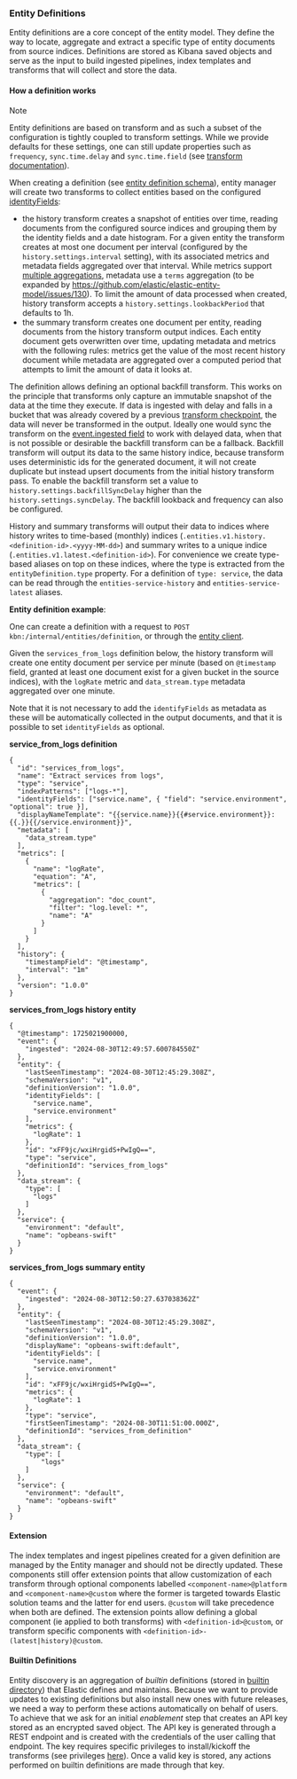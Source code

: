### Entity Definitions

Entity definitions are a core concept of the entity model. They define the way to locate, aggregate and extract a specific type of entity documents from source indices. Definitions are stored as Kibana saved objects and serve as the input to build ingested pipelines, index templates and transforms that will collect and store the data.

#### How a definition works

> [!NOTE]
> Entity definitions are based on transform and as such a subset of the configuration is tightly coupled to transform settings. While we provide defaults for these settings, one can still update properties such as `frequency`, `sync.time.delay` and `sync.time.field` (see [transform documentation](https://www.elastic.co/guide/en/elasticsearch/reference/current/put-transform.html)).

When creating a definition (see [entity definition schema](https://github.com/elastic/kibana/blob/main/x-pack/packages/kbn-entities-schema/src/schema/entity_definition.ts#L21)), entity manager will create two transforms to collect entities based on the configured [identityFields](https://github.com/elastic/kibana/blob/main/x-pack/packages/kbn-entities-schema/src/schema/entity_definition.ts#L29):
- the history transform creates a snapshot of entities over time, reading documents from the configured source indices and grouping them by the identity fields and a date histogram. For a given entity the transform creates at most one document per interval (configured by the `history.settings.interval` setting), with its associated metrics and metadata fields aggregated over that interval. While metrics support [multiple aggregations](https://github.com/elastic/kibana/blob/main/x-pack/packages/kbn-entities-schema/src/schema/common.ts#L13), metadata use a `terms` aggregation (to be expanded by https://github.com/elastic/elastic-entity-model/issues/130). To limit the amount of data processed when created, history transform accepts a `history.settings.lookbackPeriod` that defaults to 1h.
- the summary transform creates one document per entity, reading documents from the history transform output indices. Each entity document gets overwritten over time, updating metadata and metrics with the following rules: metrics get the value of the most recent history document while metadata are aggregated over a computed period that attempts to limit the amount of data it looks at.

The definition allows defining an optional backfill transform. This works on the principle that transforms only capture an immutable snapshot of the data at the time they execute. If data is ingested with delay and falls in a bucket that was already covered by a previous [transform checkpoint](https://www.elastic.co/guide/en/elasticsearch/reference/current/transform-checkpoints.html), the data will never be transformed in the output. Ideally one would sync the transform on the [event.ingested field](https://www.elastic.co/guide/en/elasticsearch/reference/current/transform-checkpoints.html#sync-field-ingest-timestamp) to work with delayed data, when that is not possible or desirable the backfill transform can be a fallback. Backfill transform will output its data to the same history indice, because transform uses deterministic ids for the generated document, it will not create duplicate but instead upsert documents from the initial history transform pass.
To enable the backfill transform set a value to `history.settings.backfillSyncDelay` higher than the `history.settings.syncDelay`. The backfill lookback and frequency can also be configured.

History and summary transforms will output their data to indices where history writes to time-based (monthly) indices (`.entities.v1.history.<definition-id>.<yyyy-MM-dd>`) and summary writes to a unique indice (`.entities.v1.latest.<definition-id>`). For convenience we create type-based aliases on top on these indices, where the type is extracted from the `entityDefinition.type` property. For a definition of `type: service`, the data can be read through the `entities-service-history` and `entities-service-latest` aliases.

**Entity definition example**:

One can create a definition with a request to `POST kbn:/internal/entities/definition`, or through the [entity client](https://github.com/elastic/kibana/blob/main/x-pack/plugins/observability_solution/entity_manager/server/lib/entity_client.ts).

Given the `services_from_logs` definition below, the history transform will create one entity document per service per minute (based on `@timestamp` field, granted at least one document exist for a given bucket in the source indices), with the `logRate` metric and `data_stream.type` metadata aggregated over one minute.

Note that it is not necessary to add the `identifyFields` as metadata as these will be automatically collected in the output documents, and that it is possible to set `identityFields` as optional.

__service_from_logs definition__
```
{
  "id": "services_from_logs",
  "name": "Extract services from logs",
  "type": "service",
  "indexPatterns": ["logs-*"],
  "identityFields": ["service.name", { "field": "service.environment", "optional": true }],
  "displayNameTemplate": "{{service.name}}{{#service.environment}}:{{.}}{{/service.environment}}",
  "metadata": [
    "data_stream.type"
  ],
  "metrics": [
    {
      "name": "logRate",
      "equation": "A",
      "metrics": [
        {
          "aggregation": "doc_count",
          "filter": "log.level: *",
          "name": "A"
        }
      ]
    }
  ],
  "history": {
    "timestampField": "@timestamp",
    "interval": "1m"
  },
  "version": "1.0.0"
}
```

__services_from_logs history entity__
```
{
  "@timestamp": 1725021900000,
  "event": {
    "ingested": "2024-08-30T12:49:57.600784550Z"
  },
  "entity": {
    "lastSeenTimestamp": "2024-08-30T12:45:29.308Z",
    "schemaVersion": "v1",
    "definitionVersion": "1.0.0",
    "identityFields": [
      "service.name",
      "service.environment"
    ],
    "metrics": {
      "logRate": 1
    },
    "id": "xFF9jc/wxiHrgidS+PwIgQ==",
    "type": "service",
    "definitionId": "services_from_logs"
  },
  "data_stream": {
    "type": [
      "logs"
    ]
  },
  "service": {
    "environment": "default",
    "name": "opbeans-swift"
  }
}
```

__services_from_logs summary entity__
```
{
  "event": {
    "ingested": "2024-08-30T12:50:27.637038362Z"
  },
  "entity": {
    "lastSeenTimestamp": "2024-08-30T12:45:29.308Z",
    "schemaVersion": "v1",
    "definitionVersion": "1.0.0",
    "displayName": "opbeans-swift:default",
    "identityFields": [
      "service.name",
      "service.environment"
    ],
    "id": "xFF9jc/wxiHrgidS+PwIgQ==",
    "metrics": {
      "logRate": 1
    },
    "type": "service",
    "firstSeenTimestamp": "2024-08-30T11:51:00.000Z",
    "definitionId": "services_from_definition"
  },
  "data_stream": {
    "type": [
        "logs"
    ]
  },
  "service": {
    "environment": "default",
    "name": "opbeans-swift"
  }
}
```


#### Extension
The index templates and ingest pipelines created for a given definition are managed by the Entity manager and should not be directly updated. These components still offer extension points that allow customization of each transform through optional components labelled `<component-name>@platform` and `<component-name>@custom` where the former is targeted towards Elastic solution teams and the latter for end users. `@custom` will take precedence when both are defined.
The extension points allow defining a global component (ie applied to both transforms) with `<definition-id>@custom`, or transform specific components with `<definition-id>-(latest|history)@custom`.

#### Builtin Definitions

Entity discovery is an aggregation of _builtin_ definitions (stored in [builtin directory](../server/lib/entities/built_in)) that Elastic defines and maintains. Because we want to provide updates to existing definitions but also install new ones with future releases, we need a way to perform these actions automatically on behalf of users. To achieve that we ask for an initial _enablement_ step that creates an API key stored as an encrypted saved object. The API key is generated through a REST endpoint and is created with the credentials of the user calling that endpoint. The key requires specific privileges to install/kickoff the transforms (see privileges [here](../server/lib/auth/privileges.ts)). Once a valid key is stored, any actions performed on builtin definitions are made through that key.
